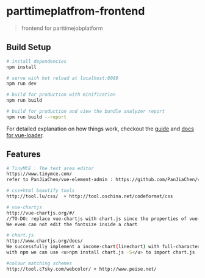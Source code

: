 # parttimeplatfrom-frontend

> frontend for parttimejobplatform

## Build Setup

``` bash
# install dependencies
npm install

# serve with hot reload at localhost:8080
npm run dev

# build for production with minification
npm run build

# build for production and view the bundle analyzer report
npm run build --report
```

For detailed explanation on how things work, checkout the [guide](http://vuejs-templates.github.io/webpack/) and [docs for vue-loader](http://vuejs.github.io/vue-loader).

## Features

``` bash
# TinyMCE : The text area editor
https://www.tinymce.com/
refer to PanJiaChen/vue-element-admin : https://github.com/PanJiaChen/vue-element-admin

# css+html beautify tools
http://tool.lu/css/  + http://tool.oschina.net/codeformat/css

# vue-chartjs 
http://vue-chartjs.org/#/ 
//TO-DO: replace vue-chartjs with chart.js since the properties of vue-chartjs is too little
We even can not edit the fontsize inside a chart 

# chart.js 
http://www.chartjs.org/docs/
We successfully implement a income-chart(linechart) with full-characterisics chart.js.
with npm we can use <u>npm install chart.js -S</u> to import chart.js

#colour matching schemes
http://tool.c7sky.com/webcolor/ + http://www.peise.net/
```
